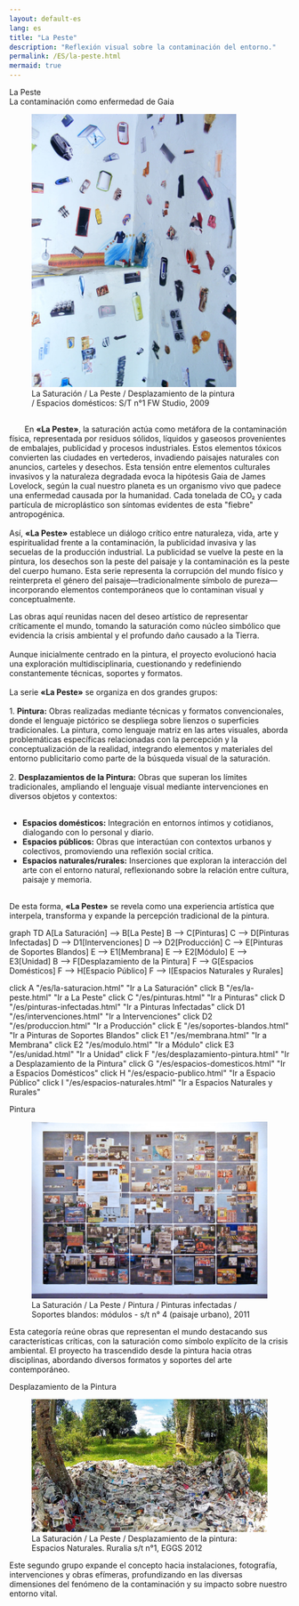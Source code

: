 ```yaml
---
layout: default-es
lang: es
title: "La Peste"
description: "Reflexión visual sobre la contaminación del entorno."
permalink: /ES/la-peste.html
mermaid: true
---
```

<div class="titulo">La Peste</div>

<div class="subtitulo">La contaminación como enfermedad de Gaia</div>

<figure class="imagen-con-caption" style="width: 73%;">
  <img src="/assets/img/la-peste-ruido-fweason-024.jpg" alt="La Peste - imagen de contaminación">
  <figcaption>La Saturación / La Peste / Desplazamiento de la pintura / Espacios domésticos: S/T n°1 FW Studio, 2009</figcaption>
</figure>

<p class="parrafo" style="margin-top: 6%;">
  &nbsp;&nbsp;&nbsp;&nbsp;&nbsp;&nbsp;
  En <strong>«La Peste»</strong>, la saturación actúa como metáfora de la contaminación física, representada por residuos sólidos, líquidos y gaseosos provenientes de embalajes, publicidad y procesos industriales. Estos elementos tóxicos convierten las ciudades en vertederos, invadiendo paisajes naturales con anuncios, carteles y desechos. Esta tensión entre elementos culturales invasivos y la naturaleza degradada evoca la hipótesis Gaia de James Lovelock, según la cual nuestro planeta es un organismo vivo que padece una enfermedad causada por la humanidad. Cada tonelada de CO₂ y cada partícula de microplástico son síntomas evidentes de esta "fiebre" antropogénica.
  <br><br>
  Así, <strong>«La Peste»</strong> establece un diálogo crítico entre naturaleza, vida, arte y espiritualidad frente a la contaminación, la publicidad invasiva y las secuelas de la producción industrial. La publicidad se vuelve la peste en la pintura, los desechos son la peste del paisaje y la contaminación es la peste del cuerpo humano. Esta serie representa la corrupción del mundo físico y reinterpreta el género del paisaje—tradicionalmente símbolo de pureza—incorporando elementos contemporáneos que lo contaminan visual y conceptualmente.
</p>

<p class="parrafo">
  Las obras aquí reunidas nacen del deseo artístico de representar críticamente el mundo, tomando la saturación como núcleo simbólico que evidencia la crisis ambiental y el profundo daño causado a la Tierra.
  <br><br>
  Aunque inicialmente centrado en la pintura, el proyecto evolucionó hacia una exploración multidisciplinaria, cuestionando y redefiniendo constantemente técnicas, soportes y formatos. 
  <br><br>
  La serie <strong>«La Peste»</strong> se organiza en dos grandes grupos:
  <br><br>
  1. <strong>Pintura:</strong> Obras realizadas mediante técnicas y formatos convencionales, donde el lenguaje pictórico se despliega sobre lienzos o superficies tradicionales. La pintura, como lenguaje matriz en las artes visuales, aborda problemáticas específicas relacionadas con la percepción y la conceptualización de la realidad, integrando elementos y materiales del entorno publicitario como parte de la búsqueda visual de la saturación.
  <br><br>
  2. <strong>Desplazamientos de la Pintura:</strong> Obras que superan los límites tradicionales, ampliando el lenguaje visual mediante intervenciones en diversos objetos y contextos:
  <br><br>
  <ul>
    <li><strong>Espacios domésticos:</strong> Integración en entornos íntimos y cotidianos, dialogando con lo personal y diario.</li>
    <li><strong>Espacios públicos:</strong> Obras que interactúan con contextos urbanos y colectivos, promoviendo una reflexión social crítica.</li>
    <li><strong>Espacios naturales/rurales:</strong> Inserciones que exploran la interacción del arte con el entorno natural, reflexionando sobre la relación entre cultura, paisaje y memoria.</li>
  </ul>
  <br>
  De esta forma, <strong>«La Peste»</strong> se revela como una experiencia artística que interpela, transforma y expande la percepción tradicional de la pintura.
</p>

<div class="mermaid">
graph TD
  A[La Saturación] --> B[La Peste]
  B --> C[Pinturas]
  C --> D[Pinturas Infectadas]
  D --> D1[Intervenciones]
  D --> D2[Producción]
  C --> E[Pinturas de Soportes Blandos]
  E --> E1[Membrana]
  E --> E2[Módulo]
  E --> E3[Unidad]
  B --> F[Desplazamiento de la Pintura]
  F --> G[Espacios Domésticos]
  F --> H[Espacio Público]
  F --> I[Espacios Naturales y Rurales]

  click A "/es/la-saturacion.html" "Ir a La Saturación"
  click B "/es/la-peste.html" "Ir a La Peste"
  click C "/es/pinturas.html" "Ir a Pinturas"
  click D "/es/pinturas-infectadas.html" "Ir a Pinturas Infectadas"
  click D1 "/es/intervenciones.html" "Ir a Intervenciones"
  click D2 "/es/produccion.html" "Ir a Producción"
  click E "/es/soportes-blandos.html" "Ir a Pinturas de Soportes Blandos"
  click E1 "/es/membrana.html" "Ir a Membrana"
  click E2 "/es/modulo.html" "Ir a Módulo"
  click E3 "/es/unidad.html" "Ir a Unidad"
  click F "/es/desplazamiento-pintura.html" "Ir a Desplazamiento de la Pintura"
  click G "/es/espacios-domesticos.html" "Ir a Espacios Domésticos"
  click H "/es/espacio-publico.html" "Ir a Espacio Público"
  click I "/es/espacios-naturales.html" "Ir a Espacios Naturales y Rurales"

</div>

<div class="subtitulo">Pintura</div>

<figure class="imagen-con-caption">
  <img src="/assets/img/la-peste-pintura-s-blando-mod-04.jpg" alt="La Peste - imagen de contaminación" loading="lazy">
  <figcaption>La Saturación / La Peste / Pintura / Pinturas infectadas / Soportes blandos: módulos - s/t n° 4 (paisaje urbano), 2011</figcaption>
</figure>

<p class="parrafo">
  Esta categoría reúne obras que representan el mundo destacando sus características críticas, con la saturación como símbolo explícito de la crisis ambiental. El proyecto ha trascendido desde la pintura hacia otras disciplinas, abordando diversos formatos y soportes del arte contemporáneo.
</p>

<div class="subtitulo">Desplazamiento de la Pintura</div>

<figure class="imagen-con-caption">
  <img src="/assets/img/la-peste-desp-espacio-rural-ruralias01.jpg" alt="La Saturación - Manifestación del Exceso" loading="lazy">
  <figcaption>La Saturación / La Peste / Desplazamiento de la pintura: Espacios Naturales. Ruralia s/t n°1, EGGS 2012</figcaption>
</figure>

<p class="parrafo">
  Este segundo grupo expande el concepto hacia instalaciones, fotografía, intervenciones y obras efímeras, profundizando en las diversas dimensiones del fenómeno de la contaminación y su impacto sobre nuestro entorno vital.
</p>
